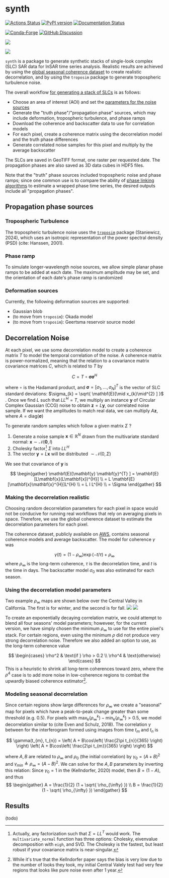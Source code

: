 # synth

[![Actions Status][actions-badge]][actions-link]
[![PyPI version][pypi-version]][pypi-link]
[![Documentation Status][rtd-badge]][rtd-link]

[![Conda-Forge][conda-badge]][conda-link]
[![GitHub Discussion][github-discussions-badge]][github-discussions-link]


<!-- prettier-ignore-start -->
[actions-badge]:            https://github.com/isce-framework/synth/workflows/CI/badge.svg
[actions-link]:             https://github.com/isce-framework/synth/actions
[conda-badge]:              https://img.shields.io/conda/vn/conda-forge/synth
[conda-link]:               https://github.com/conda-forge/synth-feedstock
[github-discussions-badge]: https://img.shields.io/static/v1?label=Discussions&message=Ask&color=blue&logo=github
[github-discussions-link]:  https://github.com/isce-framework/synth/discussions
[pypi-link]:                https://pypi.org/project/synth/
[pypi-platforms]:           https://img.shields.io/pypi/pyversions/synth
[pypi-version]:             https://img.shields.io/pypi/v/synth
[rtd-badge]:                https://readthedocs.org/projects/synth/badge/?version=latest
[rtd-link]:                 https://synth.readthedocs.io/en/latest/?badge=latest

<!-- prettier-ignore-end -->

![](docs/ui-screenshot.png)

![](docs/screenshot-noisy-phase.png)

`synth` is a package to generate synthetic stacks of single-look complex (SLC) SAR data for InSAR time series analysis.
Realistic results are achieved by using the [global seasonal coherence dataset](https://www.nature.com/articles/s41597-022-01189-6) to create realistic decorrelation, and by using the `troposim` package to generate tropospheric turbulence noise.

The overall workflow [for generating a stack of SLCs](src/synth/core.py) is as follows:
- Choose an area of interest (AOI) and set the [parameters for the noise sources](src/synth/config.py#SimulationInputs)
- Generate the "truth phase"/"propagation phase" sources, which may include deformation, tropospheric turbulence, and phase ramps
- Download the coherence and backscatter data to use for correlation models
- For each pixel, create a coherence matrix using the decorrelation model and the truth phase differences
- Generate correlated noise samples for this pixel and multiply by the average backscatter

The SLCs are saved in GeoTIFF format, one raster per requested date.
The propagation phases are also saved as 3D data cubes in HDF5 files.

Note that the "truth" phase sources included tropospheric noise and phase ramps; since one common use is to compare the ability of [phase linking algorithms](https://github.com/isce-framework/dolphin) to estimate a wrapped phase time series, the desired outputs include all "propagation phases".

## Propagation phase sources

### Tropospheric Turbulence

The tropospheric turbulence noise uses the [`troposim`](https://github.com/scottstanie/troposim) package (Staniewicz, 2024), which uses an isotropic representation of the power spectral density (PSD) (cite: Hanssen, 2001).

### Phase ramp

To simulate longer-wavelength noise sources, we allow simple planar phase ramps to be added at each date.
The maximum amplitude may be set, and the orientation of each date's phase ramp is randomized

### Deformation sources

Currently, the following deformation sources are supported:
- Gaussian blob
- (to move from `troposim`): Okada model
- (to move from `troposim`): Geertsma reservoir source model

## Decorrelation Noise

At each pixel, we use some decorrelation model to create a coherence matrix $T$ to model the temporal correlation of the noise.
A coherence matrix is power-normalized, meaning that the relation to a covariance matrix covariance matrices $C$, which is related to $T$ by

$$
C = T \circ \boldsymbol{\sigma}\boldsymbol{\sigma}^{H}
$$

where $\circ$ is the Hadamard product, and $\boldsymbol{\sigma}= [\sigma_{1}, \dots, \sigma_{N}]^{T}$ is the vector of SLC standard deviations: $\sigma_{k} = \sqrt{ \mathbf{E}[\mid x_{k}\mid^{2} ] }$  .
Once we find $L$ such that $L L^{H} = T$, we multiply an instance $\mathbf{y}$ of Circular Complex Gaussian (CCG) noise to obtain $\mathbf{z} = L \mathbf{y}$, our correlated noise sample. If we want the amplitudes to match real data, we can multiply $A \mathbf{z}$, where $A = \text{diag}(\mathbf{\boldsymbol{\sigma} })$

To generate random samples which follow a given matrix $\Sigma$ ?

1. Generate a noise sample $\mathbf{x} \in \mathbb{R}^{N}$ drawn from the multivariate standard normal: $\mathbf{x} \sim \mathcal{N}(\mathbf{0}, I)$
2. Cholesky factor[^1] $\Sigma$ into $L L^{H}$
3. The vector $\mathbf{y} = L \mathbf{x}$ will be distributed $\sim \mathcal{N}(0, \Sigma)$

We see that covariance of $\mathbf{y}$ is

$$
\begin{gather}
\mathbf{E}[\mathbf{y} \mathbf{y}^{T} ] = \mathbf{E}[L\mathbf{x}(L\mathbf{x})^{H}] \\
= L \mathbf{E}[\mathbf{x}\mathbf{x}^{H}]L^{H} \\
= L I L^{H} \\
= \Sigma
\end{gather}
$$


[^1]: Actually, any factorization such that $\Sigma = L L^{T}$ would work. The `multivariate_normal` function has three options: Cholesky, eivenvalue decomposition with `eigh`, and SVD. The Cholesky is the fastest, but least robust if your covariance matrix is near-singular.


### Making the decorrelation realistic
Choosing random decorrelation parameters for each pixel in space would not be conducive for running real workflows that rely on averaging pixels in space.
Therefore, we use the global coherence dataset to estimate the decorrelation parameters for each pixel.

The coherence dataset, publicly available on [AWS](https://aws.amazon.com/marketplace/pp/prodview-iz6lnjbdlgcwa#overview), contains seasonal coherence models and average backscatter. The model for coherence $\gamma$ was

$$
\gamma(t) = (1 - \rho_{\infty})\exp(-t / \tau) + \rho_{\infty}
$$
where $\rho_{\infty}$ is the long-term coherence, $\tau$ is the decorrelation time, and $t$ is the time in days.
The backscatter model $\sigma_0$ was also estimated for each season.

### Using the decorrelation model parameters

Two example $\rho_{\infty}$ maps are shown below over the Central Valley in California. The first is for winter, and the second is for fall.
![](docs/rho-infinity-fall.webp)
![](docs/rho-infinity-winter.webp)

To create an exponentially decaying correlation matrix, we could attempt to blend all four seasons' model parameters; howeveer, for the current version, we have simply chosen the minimum $\rho_{\infty}$ to use for the entire pixel's stack.
For certain regions, even using the minimum $\rho$ did not produce very strong decorrelation noise. Therefore we also added an option to use, as the long-term coherence value

$$
\begin{cases}
\rho^2 & \text{if } \rho > 0.2 \\
\rho^4 & \text{otherwise}
\end{cases}
$$
This is a heuristic to shrink all long-term coherences toward zero, where the $\rho^{4}$ case is to add more noise in low-coherence regions to combat the upwardly biased coherence estimator[^2].

[^2]: While it's true that the Kellndorfer paper says the bias is very low due to the number of looks they took, my initial Central Valely test had very few regions that looks like pure noise even after 1 year.

### Modeling seasonal decorrelation

Since certain regions show large differences for $\rho_{\infty}$ we create a "seasonal" map for pixels which have a peak-to-peak change greater than some threshold (e.g. 0.5).
For pixels with $\max_{k}(\rho^{k}_{\infty}) - \min_{k}(\rho_{\infty}^{k})>0.5$, we model decorrelation similar to (cite Even and Schulz, 2018). The correlation $\gamma$ between for the interferogram formed using images from time $t_{m}$ and $t_{n}$ is

$$
\gamma(t_{m}, t_{n}) = \left( A + B\cos\left( \frac{2\pi t_{n}}{365} \right) \right) \left( A + B\cos\left( \frac{2\pi t_{m}}{365} \right) \right)
$$

where $A, B$ are related to $\rho_{\infty}$ and $\rho_{0}$ (the initial correlation) by $\gamma_{0} = (A + B)^{2}$ and $\gamma_{min} \triangleq \rho_{\infty} = (A - B)^{2}$.
We can solve for the $A, B$ parameters by inverting this relation: Since $\gamma_{0}=1$ in the (Kellndorfer, 2020) model, then $B = (1 - A)$, and thus
$$
\begin{gather}
A = \frac{1}{2} (1 + \sqrt{ \rho_{\infty} })  \\
B = \frac{1}{2} (1 - \sqrt{ \rho_{\infty} })
\end{gather}
$$

## Results

(todo)
